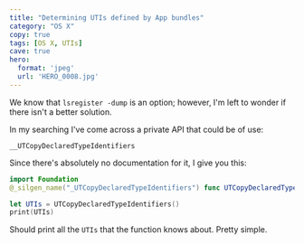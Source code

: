 ```yaml
---
title: "Determining UTIs defined by App bundles"
category: "OS X"
copy: true
tags: [OS X, UTIs]
cave: true
hero:
  format: 'jpeg'
  url: 'HERO_0008.jpg'
---
```

We know that `lsregister -dump` is an option; however, I'm left to wonder if there isn't a better solution.

In my searching I've come across a private API that could be of use:

`__UTCopyDeclaredTypeIdentifiers`

Since there's absolutely no documentation for it, I give you this:

```swift
import Foundation
@_silgen_name("_UTCopyDeclaredTypeIdentifiers") func UTCopyDeclaredTypeIdentifiers() -> CFArray

let UTIs = UTCopyDeclaredTypeIdentifiers()
print(UTIs)
```

Should print all the `UTIs` that the function knows about. Pretty simple.
